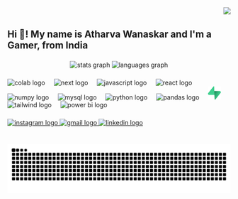 <div align="right">
  <img src="https://profile-counter.glitch.me/garib06/count.svg?"  />
</div>

###

<h2 align="left">Hi 👋! My name is Atharva Wanaskar and I'm a Gamer, from India</h2>

###

<div align="center">
  <img src="https://github-readme-stats.vercel.app/api?username=garib06&hide_title=false&hide_rank=false&show_icons=true&include_all_commits=true&count_private=true&disable_animations=false&theme=dracula&locale=en&hide_border=false" height="150" alt="stats graph"  />
  <img src="https://github-readme-stats.vercel.app/api/top-langs?username=garib06&locale=en&hide_title=false&layout=compact&card_width=320&langs_count=5&theme=dracula&hide_border=false" height="150" alt="languages graph"  />
</div>

###

<div align="left">
  <img src="https://upload.wikimedia.org/wikipedia/commons/thumb/d/d0/Google_Colaboratory_SVG_Logo.svg/1200px-Google_Colaboratory_SVG_Logo.svg.png?20221103151432" height="30" alt="colab logo"  />
  <img width="12" />
  <img src="https://www.svgrepo.com/show/354113/nextjs-icon.svg" height="30" alt="next logo"  />
  <img width="12" />
  <img src="https://cdn.jsdelivr.net/gh/devicons/devicon/icons/javascript/javascript-original.svg" height="30" alt="javascript logo"  />
  <img width="12" />
  <img src="https://cdn.jsdelivr.net/gh/devicons/devicon/icons/react/react-original.svg" height="30" alt="react logo"  />
  <img width="12" />
  <img src="https://www.svgrepo.com/show/354127/numpy.svg" height="30" alt="numpy logo"  />
  <img width="12" />
  <img src="https://github.com/bwks/vendor-icons-svg/blob/master/mysql-logo.svg" height="30" alt="mysql logo"  />
  <img width="12" />
  <img src="https://cdn.jsdelivr.net/gh/devicons/devicon/icons/python/python-original.svg" height="30" alt="python logo"  />
  <img width="12" />
  <img src="https://pandas.pydata.org/static/img/pandas_mark.svg" height="30" alt="pandas logo"  />
  <img width="12" />
  <img src="https://github.com/supabase/supabase/blob/master/apps/studio/public/supabase-logo.svg" height="30" alt="supabase logo"  />
  <img width="12" />
  <img src="https://tailwindcss.com/_next/static/media/tailwindcss-mark.d52e9897.svg" height="30" alt="tailwind logo"  />
  <img width="12" />
  <img src="https://github.com/microsoft/PowerBI-Icons/blob/main/SVG/Power-BI.svg" height="30" alt="power bi logo"  />
  <img width="12" />
  
  
</div>

###

<div align="left">
  <a href="https://www.instagram.com/itzz_atharva.06/" target="_blank">
    <img src="https://img.shields.io/static/v1?message=Instagram&logo=instagram&label=&color=E4405F&logoColor=white&labelColor=&style=for-the-badge" height="35" alt="instagram logo"  />
  </a>
  <a href="awgamer2006@gmail.com" target="_blank">
    <img src="https://img.shields.io/static/v1?message=Gmail&logo=gmail&label=&color=D14836&logoColor=white&labelColor=&style=for-the-badge" height="35" alt="gmail logo"  />
  </a>
  <a href="https://www.linkedin.com/in/atharva-wanaskar/" target="_blank">
    <img src="https://img.shields.io/static/v1?message=LinkedIn&logo=linkedin&label=&color=0077B5&logoColor=white&labelColor=&style=for-the-badge" height="35" alt="linkedin logo"  />
  </a>
</div>

###

<br clear="both">

<img src="https://raw.githubusercontent.com/godstark82/godstark82/output/snake.svg" alt="Snake animation" />

###
